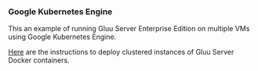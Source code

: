 ### Google Kubernetes Engine

This an example of running Gluu Server Enterprise Edition on multiple VMs using Google Kubernetes Engine.

[Here](https://github.com/GluuFederation/enterprise-edition/tree/4.0/examples/kubernetes/gke) are the instructions to deploy clustered instances of Gluu Server Docker containers.
